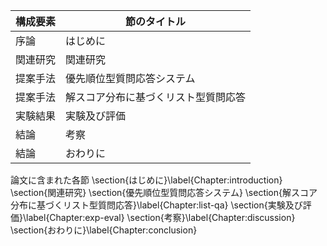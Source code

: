構成要素 | 節のタイトル
 --- | --- 
序論 | はじめに
関連研究 | 関連研究
提案手法 | 優先順位型質問応答システム
提案手法 | 解スコア分布に基づくリスト型質問応答
実験結果 | 実験及び評価
結論 | 考察
結論 | おわりに

論文に含まれた各節
\section{はじめに}\label{Chapter:introduction}
\section{関連研究}
\section{優先順位型質問応答システム}
\section{解スコア分布に基づくリスト型質問応答}\label{Chapter:list-qa}
\section{実験及び評価}\label{Chapter:exp-eval}
\section{考察}\label{Chapter:discussion}
\section{おわりに}\label{Chapter:conclusion}
